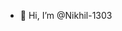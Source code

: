 - 👋 Hi, I’m @Nikhil-1303
<!---
Nikhil-1303/Nikhil-1303 is a ✨ special ✨ repository because its `README.md` (this file) appears on your GitHub profile.
You can click the Preview link to take a look at your changes.
--->
